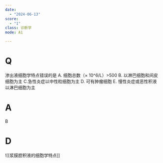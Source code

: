 ```yaml
---
date:
  - "2024-06-13"
score:
  - "1"
class: 诊断学
mode: A1

---
```



# Q
渗出液细胞学特点错误的是
A. 细胞总数（× 10^6/L）>500 
B. 以淋巴细胞和间皮细胞为主
C.急性炎症以中性粒细胞为主 
D. 可有肿瘤细胞
E. 慢性炎症或恶性积液以淋巴细胞为主

# A

B


# D
![[浆膜腔积液的细胞学特点]]
